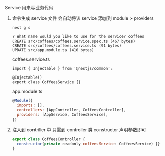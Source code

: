Service 用来写业务代码

1. 命令生成 service 文件 会自动将该 service 添加到 module > providers

   ```shell
   nest g s
   
   ? What name would you like to use for the service? coffees
   CREATE src/coffees/coffees.service.spec.ts (467 bytes)
   CREATE src/coffees/coffees.service.ts (91 bytes)
   UPDATE src/app.module.ts (410 bytes)
   ```

   coffees.service.ts

   ```
   import { Injectable } from '@nestjs/common';
   
   @Injectable()
   export class CoffeesService {}
   
   ```

   app.module.ts

   ```js
   @Module({
     imports: [],
     controllers: [AppController, CoffeesController],
     providers: [AppService, CoffeesService],
   })
   ```

2. 注入到 contriller 中 只需到 controller 类 constructor 声明参数即可

   ```js
   export class CoffeesController {
     constructor(private readonly coffeesService: CoffeesService) {}
   }
   ```

   

